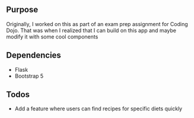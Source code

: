 ## Purpose
Originally, I worked on this as part of an exam prep assignment for Coding Dojo.  That was when I realized that I can build on this app and maybe modify it with some cool components

## Dependencies
* Flask
* Bootstrap 5

## Todos
* Add a feature where users can find recipes for specific diets quickly
